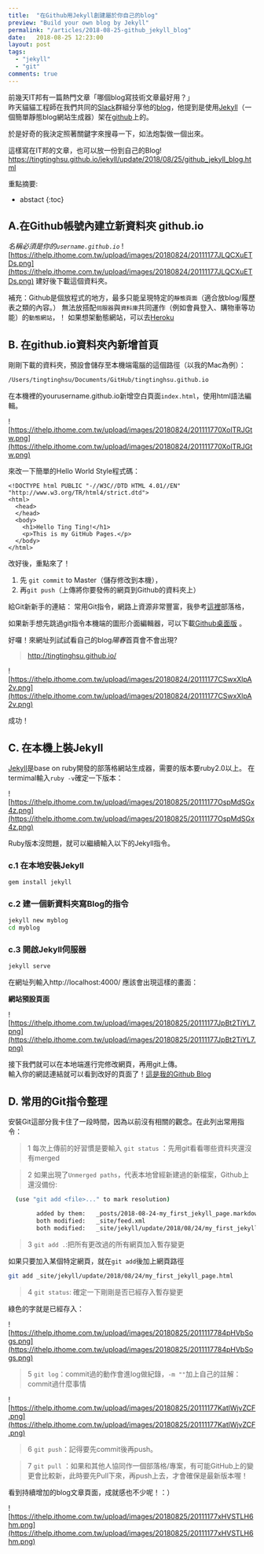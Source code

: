 ```yaml
---
title:  "在Github用Jekyll創建屬於你自己的blog"
preview: "Build your own blog by Jekyll"
permalink: "/articles/2018-08-25-github_jekyll_blog"
date:   2018-08-25 12:23:00
layout: post
tags: 
  - "jekyll"
  - "git"
comments: true
---
```


前幾天IT邦有一篇熱門文章「哪個blog寫技術文章最好用？」  
昨天貓貓工程師在我們共同的[Slack](http://slack.com/)群組分享他的[blog](https://blog.bater.gq/)，他提到是使用[Jekyll](http://jekyllcn.com/docs/posts/)（一個簡單靜態blog網站生成器）架在[github](https://github.com/)上的。

於是好奇的我決定照著關鍵字來搜尋一下，如法炮製做一個出來。

<!-- more -->

這樣寫在IT邦的文章，也可以放一份到自己的Blog!
https://tingtinghsu.github.io/jekyll/update/2018/08/25/github_jekyll_blog.html

重點摘要:
* abstact
{:toc}

## A.在Github帳號內建立新資料夾 github.io

*名稱必須是你的`username.github.io`*
![https://ithelp.ithome.com.tw/upload/images/20180824/20111177JLQCXuETDs.png](https://ithelp.ithome.com.tw/upload/images/20180824/20111177JLQCXuETDs.png)
建好後下載這個資料夾。

補充：Github是個放程式的地方，最多只能呈現特定的`靜態頁面`（適合放blog/履歷表之類的內容。）
無法放搭配`伺服器`與`資料庫`共同運作（例如會員登入、購物車等功能）的`動態網站`，！
如果想架動態網站，可以去[Heroku](https://www.heroku.com/)

## B. 在github.io資料夾內新增首頁

剛剛下載的資料夾，預設會儲存至本機端電腦的這個路徑（以我的Mac為例）：

```bash
/Users/tingtinghsu/Documents/GitHub/tingtinghsu.github.io
```

在本機裡的yourusername.github.io新增空白頁面`index.html`，使用html語法編輯。

![https://ithelp.ithome.com.tw/upload/images/20180824/201111770XolTRJGtw.png](https://ithelp.ithome.com.tw/upload/images/20180824/201111770XolTRJGtw.png)


來改一下簡單的Hello World Style程式碼：
```
<!DOCTYPE html PUBLIC "-//W3C//DTD HTML 4.01//EN" "http://www.w3.org/TR/html4/strict.dtd">
<html>
  <head>
  </head>
  <body>
    <h1>Hello Ting Ting!</h1>
    <p>This is my GitHub Pages.</p>
  </body>
</html>
```

改好後，重點來了！

1. 先 `git commit` to Master（儲存修改到本機），
2. 再`git push`（上傳將你要發佈的網頁到Github的資料夾上）

給Git新新手的連結：
常用Git指令，網路上資源非常豐富，我參考[這裡]( https://blog.gogojimmy.net/2012/02/29/git-scenario/)部落格，

如果新手想先跳過git指令本機端的圖形介面編輯器，可以下載[Github桌面版](https://desktop.github.com/) 。

好囉！來網址列試試看自己的blog*陽春*首頁會不會出現?
> http://tingtinghsu.github.io/

![https://ithelp.ithome.com.tw/upload/images/20180824/20111177CSwxXlpA2v.png](https://ithelp.ithome.com.tw/upload/images/20180824/20111177CSwxXlpA2v.png)

成功！

## C. 在本機上裝Jekyll

[Jekyll](http://jekyllcn.com/docs/posts/)是base on ruby開發的部落格網站生成器，需要的版本要ruby2.0以上。
在termimal輸入`ruby -v`確定一下版本：  
  
![https://ithelp.ithome.com.tw/upload/images/20180825/20111177OspMdSGx4z.png](https://ithelp.ithome.com.tw/upload/images/20180825/20111177OspMdSGx4z.png)

Ruby版本沒問題，就可以繼續輸入以下的Jekyll指令。

### c.1 在本地安裝Jekyll

```bash
gem install jekyll
```

### c.2 建一個新資料夾寫Blog的指令

```bash
jekyll new myblog
cd myblog
```

### c.3 開啟Jekyll伺服器

```bash
jekyll serve
```

在網址列輸入http://localhost:4000/
應該會出現這樣的畫面：  
  
**網站預設頁面**

![https://ithelp.ithome.com.tw/upload/images/20180825/20111177JpBt2TiYL7.png](https://ithelp.ithome.com.tw/upload/images/20180825/20111177JpBt2TiYL7.png)
  
接下我們就可以在本地端進行完修改網頁，再用git上傳。  
輸入你的網誌連結就可以看到改好的頁面了！[這是我的Github Blog](https://tingtinghsu.github.io/blog/)
  
## D. 常用的Git指令整理

安裝Git這部分我卡住了一段時間，因為以前沒有相關的觀念。在此列出常用指令：

> 1 每次上傳前的好習慣是要輸入 `git status` ：先用git看看哪些資料夾還沒有merged

> 2 如果出現了`Unmerged paths`，代表本地曾經新建過的新檔案，Github上還沒備份:

```bash
  (use "git add <file>..." to mark resolution)

        added by them:   _posts/2018-08-24-my_first_jekyll_page.markdown
        both modified:   _site/feed.xml
        both modified:   _site/jekyll/update/2018/08/24/my_first_jekyll_page.html
```

> 3 `git add .`:把所有更改過的所有網頁加入暫存變更

如果只要加入某個特定網頁，就在`git add`後加上網頁路徑

```bash
git add _site/jekyll/update/2018/08/24/my_first_jekyll_page.html
```

> 4 `git status`: 確定一下剛剛是否已經存入暫存變更

綠色的字就是已經存入：  
  
![https://ithelp.ithome.com.tw/upload/images/20180825/2011117784pHVbSogs.png](https://ithelp.ithome.com.tw/upload/images/20180825/2011117784pHVbSogs.png)

> 5 `git log`：commit過的動作會進log做紀錄，`-m ""`加上自己的註解：commit過什麼事情  
  
![https://ithelp.ithome.com.tw/upload/images/20180825/20111177KatlWjvZCF.png](https://ithelp.ithome.com.tw/upload/images/20180825/20111177KatlWjvZCF.png)

> 6 `git push`：記得要先commit後再push。

> 7 `git pull` ：如果和其他人協同作一個部落格/專案，有可能GitHub上的變更會比較新，此時要先Pull下來，再push上去，才會確保是最新版本喔！

看到持續增加的blog文章頁面，成就感也不少呢！：）

![https://ithelp.ithome.com.tw/upload/images/20180825/20111177xHVSTLH6hm.png](https://ithelp.ithome.com.tw/upload/images/20180825/20111177xHVSTLH6hm.png)
